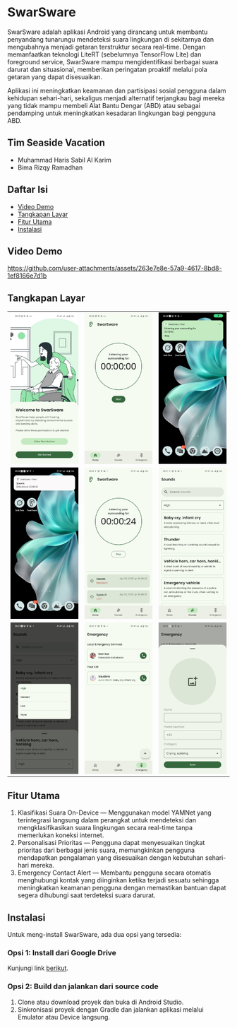 # SwarSware

SwarSware adalah aplikasi Android yang dirancang untuk membantu penyandang tunarungu mendeteksi suara lingkungan di sekitarnya dan mengubahnya menjadi getaran terstruktur secara real-time. Dengan memanfaatkan teknologi LiteRT (sebelumnya TensorFlow Lite) dan foreground service, SwarSware mampu mengidentifikasi berbagai suara darurat dan situasional, memberikan peringatan proaktif melalui pola getaran yang dapat disesuaikan.

Aplikasi ini meningkatkan keamanan dan partisipasi sosial pengguna dalam kehidupan sehari-hari, sekaligus menjadi alternatif terjangkau bagi mereka yang tidak mampu membeli Alat Bantu Dengar (ABD) atau sebagai pendamping untuk meningkatkan kesadaran lingkungan bagi pengguna ABD.

## Tim Seaside Vacation

- Muhammad Haris Sabil Al Karim
- Bima Rizqy Ramadhan

## Daftar Isi
- [Video Demo](#video-demo)
- [Tangkapan Layar](#tangkapan-layar)
- [Fitur Utama](#fitur-utama)
- [Instalasi](#instalasi)

## Video Demo

https://github.com/user-attachments/assets/263e7e8e-57a9-4617-8bd8-1ef8166e7d1b

## Tangkapan Layar

<table>
  <tbody>
    <tr>
      <td><img src="assets/screenshot/ss_1.jpg?raw=true"/></td>
      <td><img src="assets/screenshot/ss_2.jpg?raw=true"/></td>
      <td><img src="assets/screenshot/ss_3.jpg?raw=true"/></td>
    </tr>
    <tr>
      <td><img src="assets/screenshot/ss_4.jpg?raw=true"/></td>
      <td><img src="assets/screenshot/ss_5.jpg?raw=true"/></td>
      <td><img src="assets/screenshot/ss_6.jpg?raw=true"/></td>
    </tr>
    <tr>
      <td><img src="assets/screenshot/ss_7.jpg?raw=true"/></td>
      <td><img src="assets/screenshot/ss_8.jpg?raw=true"/></td>
      <td><img src="assets/screenshot/ss_9.jpg?raw=true"/></td>
    </tr>
  </tbody>
</table>

## Fitur Utama

1. Klasifikasi Suara On-Device — Menggunakan model YAMNet yang terintegrasi langsung dalam perangkat untuk mendeteksi dan mengklasifikasikan suara lingkungan secara real-time tanpa memerlukan koneksi internet.
2. Personalisasi Prioritas — Pengguna dapat menyesuaikan tingkat prioritas dari berbagai jenis suara, memungkinkan pengguna mendapatkan pengalaman yang disesuaikan dengan kebutuhan sehari-hari mereka.
3. Emergency Contact Alert — Membantu pengguna secara otomatis menghubungi kontak yang diinginkan ketika terjadi sesuatu sehingga meningkatkan keamanan pengguna dengan memastikan bantuan dapat segera dihubungi saat terdeteksi suara darurat.

## Instalasi

Untuk meng-install SwarSware, ada dua opsi yang tersedia:

### Opsi 1: Install dari Google Drive

Kunjungi link [berikut](https://drive.google.com/drive/folders/1NPU7ex2d-w7uCAk9EY8o8pt8e_jyYhZq?usp=sharing).

### Opsi 2: Build dan jalankan dari source code

1. Clone atau download proyek dan buka di Android Studio.
2. Sinkronisasi proyek dengan Gradle dan jalankan aplikasi melalui Emulator atau Device langsung.